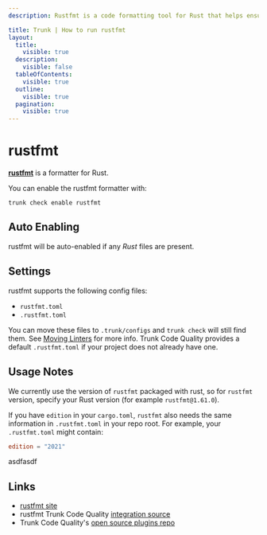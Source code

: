 ```yaml
---
description: Rustfmt is a code formatting tool for Rust that helps ensure your code adheres to the community-driven coding standards and style guidelines.

title: Trunk | How to run rustfmt
layout:
  title:
    visible: true
  description:
    visible: false
  tableOfContents:
    visible: true
  outline:
    visible: true
  pagination:
    visible: true
---
```


# rustfmt

[**rustfmt**](https://github.com/rust-lang/rustfmt) is a formatter for Rust.

You can enable the rustfmt formatter with:

```shell
trunk check enable rustfmt
```

## Auto Enabling

rustfmt will be auto-enabled if any *Rust* files are present.

## Settings

rustfmt supports the following config files:
* `rustfmt.toml`
* `.rustfmt.toml`

You can move these files to `.trunk/configs` and `trunk check` will still find them. See [Moving Linters](../configure-linters.md#moving-linters) for more info.
Trunk Code Quality provides a default `.rustfmt.toml` if your project does not already have one.

## Usage Notes

We currently use the version of `rustfmt` packaged with rust, so for `rustfmt` version, specify your Rust version (for example `rustfmt@1.61.0`).

If you have `edition` in your `cargo.toml`, `rustfmt` also needs the same information in `.rustfmt.toml` in your repo root. For example, your `.rustfmt.toml` might contain:

```toml
edition = "2021"
```



asdfasdf



## Links

- [rustfmt site](https://github.com/rust-lang/rustfmt)
- rustfmt Trunk Code Quality [integration source](https://github.com/trunk-io/plugins/tree/main/linters/rustfmt)
- Trunk Code Quality's [open source plugins repo](https://github.com/trunk-io/plugins/tree/main)
